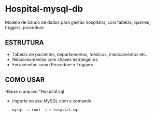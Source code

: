 # Hospital-mysql-db
Modelo de banco de dados para gestão hospitalar, com tabelas, queries, triggers, procedure.


## ESTRUTURA ##

- Tabelas de pacientes, departamentos, médicos, medicamentos etc.
- Relacionamentos com chaves estrangeiras.
- Ferramentas como Procedure e Triggers

## COMO USAR ##

-Baixe o arquivo "Hospital.sql
- Importe no seu MySQL com o comando:
   ```bash
   mysql -u root -p < hospital.sql

